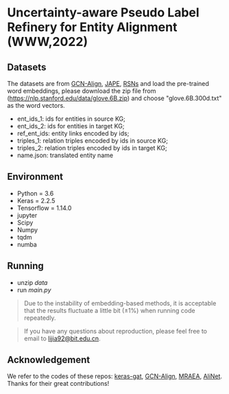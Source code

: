 # Uncertainty-aware Pseudo Label Refinery for Entity Alignment (WWW,2022)

## Datasets

The datasets are from [GCN-Align](https://github.com/1049451037/GCN-Align), [JAPE](https://github.com/nju-websoft/JAPE), [RSNs](https://github.com/nju-websoft/RSN) and load the pre-trained word embeddings, please download the zip file from (https://nlp.stanford.edu/data/glove.6B.zip) and choose "glove.6B.300d.txt" as the word vectors.



* ent_ids_1: ids for entities in source KG;
* ent_ids_2: ids for entities in target KG;
* ref_ent_ids: entity links encoded by ids;
* triples_1: relation triples encoded by ids in source KG;
* triples_2: relation triples encoded by ids in target KG;
* name.json: translated entity name


## Environment

* Python = 3.6
* Keras = 2.2.5
* Tensorflow = 1.14.0
* jupyter
* Scipy
* Numpy
* tqdm
* numba


## Running
* unzip *data*
* run *main.py*

> Due to the instability of embedding-based methods, it is acceptable that the results fluctuate a little bit (±1%) when running code repeatedly.

> If you have any questions about reproduction, please feel free to email to lijia92@bit.edu.cn.


## Acknowledgement

We refer to the codes of these repos: [keras-gat](https://github.com/danielegrattarola/keras-gat), [GCN-Align](https://github.com/1049451037/GCN-Align), [MRAEA](https://github.com/MaoXinn/MRAEA), [AliNet](https://github.com/nju-websoft/AliNet). 
Thanks for their great contributions!
